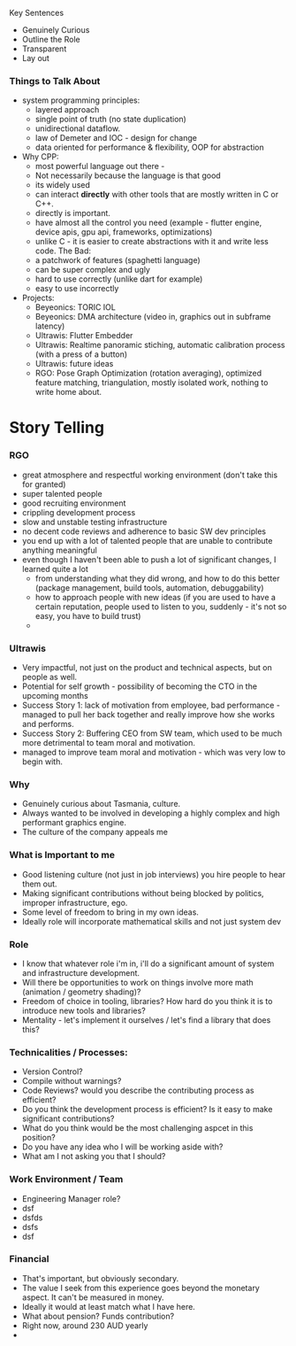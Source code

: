 Key Sentences
- Genuinely Curious
- Outline the Role
- Transparent
- Lay out
### Things to Talk About
- system programming principles: 
	- layered approach
	- single point of truth (no state duplication)
	- unidirectional dataflow.
	- law of Demeter and IOC - design for change
	- data oriented for performance & flexibility, OOP for abstraction
- Why CPP:
	- most powerful language out there - 
	- Not necessarily because the language is that good
	- its widely used
	- can interact **directly** with other tools that are mostly written in C or C++.
	- directly is important.
	- have almost all the control you need (example - flutter engine, device apis, gpu api, frameworks, optimizations)
	- unlike C - it is easier to create abstractions with it and write less code.
	The Bad:
	- a patchwork of features (spaghetti language)
	- can be super complex and ugly
	- hard to use correctly (unlike dart for example)
	- easy to use incorrectly
- Projects: 
	- Beyeonics: TORIC IOL
	- Beyeonics: DMA architecture (video in, graphics out in subframe latency)
	- Ultrawis: Flutter Embedder
	- Ultrawis: Realtime panoramic stiching, automatic calibration process (with a press of a button)
	- Ultrawis: future ideas
	- RGO: Pose Graph Optimization (rotation averaging), optimized feature matching, triangulation, mostly isolated work, nothing to write home about.

# Story Telling
### RGO
- great atmosphere and respectful working environment (don't take this for granted)
- super talented people
- good recruiting environment
- crippling development process
- slow and unstable testing infrastructure
- no decent code reviews and adherence to basic SW dev principles
- you end up with a lot of talented people that are unable to contribute anything meaningful
- even though I haven't been able to push a lot of significant changes, I learned quite a lot
	- from understanding what they did wrong, and how to do this better
	  (package management, build tools, automation, debuggability)
	- how to approach people with new ideas (if you are used to have a certain reputation, people used to listen to you, suddenly - it's not so easy, you have to build trust)
	- 
### Ultrawis
- Very impactful, not just on the product and technical aspects, but on people as well. 
- Potential for self growth - possibility of becoming the CTO in the upcoming months
- Success Story 1: lack of motivation from employee, bad performance - managed to pull her back together and really improve how she works and performs.
- Success Story 2: Buffering CEO from SW team, which used to be much more detrimental to team moral and motivation.
- managed to improve team moral and motivation - which was very low to begin with.
### Why
- Genuinely curious about Tasmania, culture.
- Always wanted to be involved in developing a highly complex and high performant graphics engine.
- The culture of the company appeals me

### What is Important to me
- Good listening culture (not just in job interviews)
  you hire people to hear them out.
- Making significant contributions without being blocked by politics, improper infrastructure, ego.
- Some level of freedom to bring in my own ideas.
- Ideally role will incorporate mathematical skills and not just system dev

### Role
- I know that whatever role i'm in, i'll do a significant amount of system and infrastructure development.
- Will there be opportunities to work on things involve more math (animation / geometry shading)?
- Freedom of choice in tooling, libraries? How hard do you think it is to introduce new tools and libraries?
- Mentality - let's implement it ourselves / let's find a library that does this?

### Technicalities / Processes:
- Version Control?
- Compile without warnings?
- Code Reviews? would you describe the contributing process as efficient?
- Do you think the development process is efficient? Is it easy to make significant contributions?
- What do you think would be the most challenging aspcet in this position?
- Do you have any idea who I will be working aside with?
- What am I not asking you that I should?
### Work Environment / Team
- Engineering Manager role?
- dsf
- dsfds
- dsfs
- dsf

### Financial
- That's important, but obviously secondary.
- The value I seek from this experience goes beyond the monetary aspect.
  It can't be measured in money.
- Ideally it would at least match what I have here.
- What about pension? Funds contribution? 
- Right now, around 230 AUD yearly
- 
